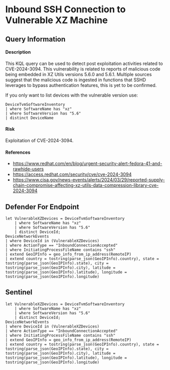 # Inbound SSH Connection to Vulnerable XZ Machine

## Query Information

#### Description
This KQL query can be used to detect post exploitation activities related to CVE-2024-3094. This vulnerability is related to reports of malicious code being embedded in XZ Utils versions 5.6.0 and 5.6.1. Multiple sources suggest that the malicious code is ingested in functions that SSHD leverages to bypass authentication features, this is yet to be confirmed. 

If you only want to list devices with the vulnerable version use:
```KQL
DeviceTvmSoftwareInventory
| where SoftwareName has "xz"
| where SoftwareVersion has "5.6"
| distinct DeviceName
```

#### Risk
Exploitation of CVE-2024-3094.

#### References
- https://www.redhat.com/en/blog/urgent-security-alert-fedora-41-and-rawhide-users
- https://access.redhat.com/security/cve/cve-2024-3094
- https://www.cisa.gov/news-events/alerts/2024/03/29/reported-supply-chain-compromise-affecting-xz-utils-data-compression-library-cve-2024-3094

## Defender For Endpoint
```KQL
let VulnerableXZDevices = DeviceTvmSoftwareInventory
    | where SoftwareName has "xz"
    | where SoftwareVersion has "5.6"
    | distinct DeviceId;
DeviceNetworkEvents
| where DeviceId in (VulnerableXZDevices)
| where ActionType == "InboundConnectionAccepted"
| where InitiatingProcessFileName contains "ssh"
| extend GeoIPInfo = geo_info_from_ip_address(RemoteIP)
| extend country = tostring(parse_json(GeoIPInfo).country), state = tostring(parse_json(GeoIPInfo).state), city = tostring(parse_json(GeoIPInfo).city), latitude = tostring(parse_json(GeoIPInfo).latitude), longitude = tostring(parse_json(GeoIPInfo).longitude)
```
## Sentinel
```KQL
let VulnerableXZDevices = DeviceTvmSoftwareInventory
    | where SoftwareName has "xz"
    | where SoftwareVersion has "5.6"
    | distinct DeviceId;
DeviceNetworkEvents
| where DeviceId in (VulnerableXZDevices)
| where ActionType == "InboundConnectionAccepted"
| where InitiatingProcessFileName contains "ssh"
| extend GeoIPInfo = geo_info_from_ip_address(RemoteIP)
| extend country = tostring(parse_json(GeoIPInfo).country), state = tostring(parse_json(GeoIPInfo).state), city = tostring(parse_json(GeoIPInfo).city), latitude = tostring(parse_json(GeoIPInfo).latitude), longitude = tostring(parse_json(GeoIPInfo).longitude)
```